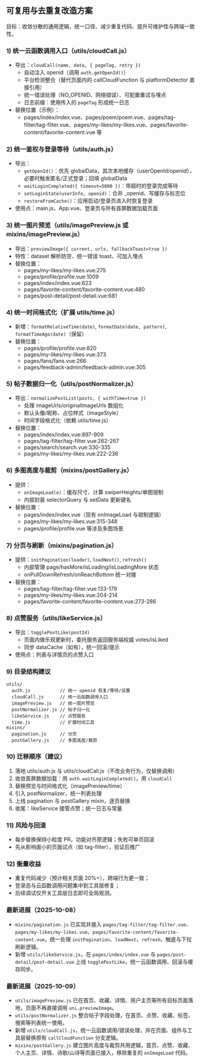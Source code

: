 ## 可复用与去重复改造方案

目标：收敛分散的通用逻辑，统一口径、减少重复代码、提升可维护性与跨端一致性。

### 1) 统一云函数调用入口（utils/cloudCall.js）
- 导出：`cloudCall(name, data, { pageTag, retry })`
  - 自动注入 openid（调用 `auth.getOpenId()`）
  - 平台检测整合（替代页面内的 callCloudFunction 与 platformDetector 直接引用）
  - 统一错误处理（NO_OPENID、网络错误）、可配置重试与埋点
  - 日志前缀：使用传入的 `pageTag` 形成统一日志
- 替换位置（示例）：
  - pages/index/index.vue、pages/poem/poem.vue、pages/tag-filter/tag-filter.vue、pages/my-likes/my-likes.vue、pages/favorite-content/favorite-content.vue 等

### 2) 统一鉴权与登录等待（utils/auth.js）
- 导出：
  - `getOpenId()`：优先 globalData，其次本地缓存（userOpenId/openid），必要时触发匿名/正式登录；回填 globalData
  - `waitLoginCompleted({ timeout=5000 })`：带超时的登录完成等待
  - `setLoginState(userInfo, openid)`：合并 _openid、写缓存与标志位
  - `restoreFromCache()`：应用启动/登录页进入时恢复登录
- 使用点：main.js、App.vue、登录页与所有首屏数据加载页面

### 3) 统一图片预览（utils/imagePreview.js 或 mixins/imagePreview.js）
- 导出：`previewImage({ current, urls, fallbackToast=true })`
- 特性：dataset 解析防空、统一错误 toast、可加入埋点
- 替换位置：
  - pages/my-likes/my-likes.vue:275
  - pages/profile/profile.vue:1009
  - pages/index/index.vue:623
  - pages/favorite-content/favorite-content.vue:480
  - pages/post-detail/post-detail.vue:681

### 4) 统一时间格式化（扩展 utils/time.js）
- 新增：`formatRelativeTime(date)`, `formatDate(date, pattern)`, `formatTimeAgo(date)`（保留）
- 替换位置：
  - pages/profile/profile.vue:820
  - pages/my-likes/my-likes.vue:373
  - pages/fans/fans.vue:266
  - pages/feedback-admin/feedback-admin.vue:305

### 5) 帖子数据归一化（utils/postNormalizer.js）
- 导出：`normalizePostList(posts, { withTime=true })`
  - 处理 imageUrls/originalImageUrls 数组化
  - 默认头像/昵称、占位样式（imageStyle）
  - 时间字段格式化（依赖 utils/time.js）
- 替换位置：
  - pages/index/index.vue:897-909
  - pages/tag-filter/tag-filter.vue:262-267
  - pages/search/search.vue:330-335
  - pages/my-likes/my-likes.vue:222-236

### 6) 多图高度与裁剪（mixins/postGallery.js）
- 提供：
  - `onImageLoad(e)`：缓存尺寸、计算 swiperHeights/单图钳制
  - 内部封装 selectorQuery 与 setData 更新键名
- 替换位置：
  - pages/index/index.vue（现有 onImageLoad 与钳制逻辑）
  - pages/my-likes/my-likes.vue:315-348
  - pages/profile/profile.vue 等涉及多图场景

### 7) 分页与刷新（mixins/pagination.js）
- 提供：`initPagination(loader)`, `loadNext()`, `refresh()`
  - 内部管理 page/hasMore/isLoading/isLoadingMore 状态
  - onPullDownRefresh/onReachBottom 统一对接
- 替换位置：
  - pages/tag-filter/tag-filter.vue:133-179
  - pages/my-likes/my-likes.vue:204-214
  - pages/favorite-content/favorite-content.vue:273-286

### 8) 点赞服务（utils/likeService.js）
- 导出：`togglePostLike(postId)`
  - 页面内做乐观更新时，委托服务返回服务端权威 votes/isLiked
  - 同步 dataCache（如有），统一回滚/提示
- 使用点：列表与详情页的点赞入口

### 9) 目录结构建议
```
utils/
  auth.js           // 统一 openid 恢复/等待/设置
  cloudCall.js      // 统一云函数调用入口
  imagePreview.js   // 统一图片预览
  postNormalizer.js // 帖子归一化
  likeService.js    // 点赞服务
  time.js           // 扩展时间工具
mixins/
  pagination.js     // 分页
  postGallery.js    // 多图高度/裁剪
```

### 10) 迁移顺序（建议）
1. 落地 utils/auth.js 与 utils/cloudCall.js（不改业务行为，仅替换调用）
2. 收敛首屏数据加载：用 `auth.waitLoginCompleted()`，用 `cloudCall`
3. 替换预览与时间格式化（imagePreview/time）
4. 引入 postNormalizer，统一列表处理
5. 上线 pagination 与 postGallery mixin，逐页替换
6. 收尾：likeService 接管点赞；统一日志与常量

### 11) 风险与回滚
- 每步替换保持小粒度 PR，功能对齐原逻辑；失败可单页回滚
- 先从影响面小的页面试点（如 tag-filter），验证后推广

### 12) 衡量收益
- 重复代码减少（预计相关页面 20%+），跨端行为更一致；
- 登录态与云函数调用问题集中到工具层修复；
- 后续调试仅开关工具层日志即可全局观测。

### 最新进展（2025-10-08）
- `mixins/pagination.js` 已实现并接入 `pages/tag-filter/tag-filter.vue`、`pages/my-likes/my-likes.vue`、`pages/favorite-content/favorite-content.vue`，统一处理 `initPagination`、`loadNext`、`refresh`、触底与下拉刷新逻辑。
- 新增 `utils/likeService.js`，在 `pages/index/index.vue` 与 `pages/post-detail/post-detail.vue` 上线 `togglePostLike`，统一云函数调用、回滚与缓存同步。

### 最新进展（2025-10-09）
- `utils/imagePreview.js` 已在首页、收藏、详情、用户主页等所有目标页面落地，页面不再直接调用 `uni.previewImage`。
- `utils/postNormalizer.js` 整合帖子字段处理，在首页、点赞、收藏、标签、搜索等列表统一使用。
- 新增 `utils/cloudCall.js`，统一云函数调用/错误处理，并在页面、组件与工具层替换原有 `callCloudFunction` 分支逻辑。
- `mixins/postGallery.js` 建立图片高度与裁剪共用逻辑，首页、点赞、收藏、个人主页、详情、诗歌/山诗等页面已接入，移除重复的 `onImageLoad` 代码。


